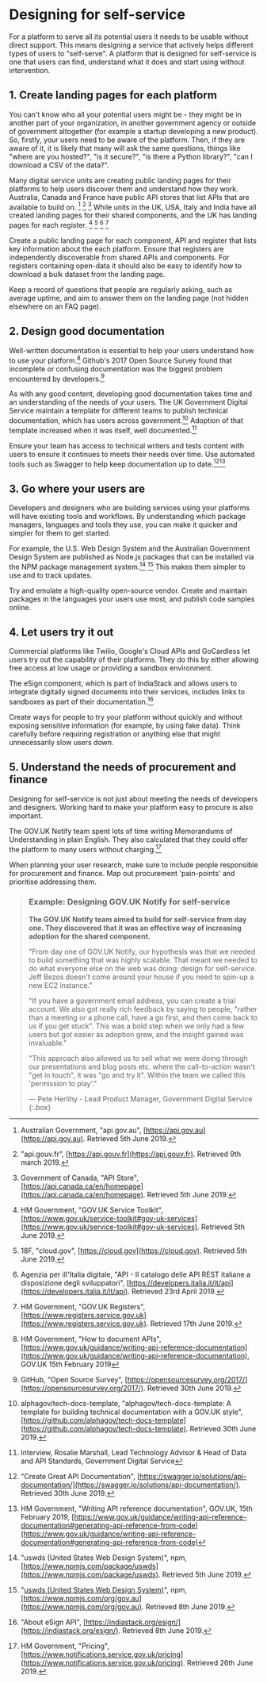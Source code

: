 # Designing for self-service

For a platform to serve all its potential users it needs to be usable without direct support. This means designing a service that actively helps different types of users to "self-serve". A platform that is designed for self-service is one that users can find, understand what it does and start using without intervention.

## 1. Create landing pages for each platform

You can't know who all your potential users might be - they might be in another part of your organization, in another government agency or outside of government altogether (for example a startup developing a new product). So, firstly, your users need to be aware of the platform. Then, if they are aware of it, it is likely that many will ask the same questions, things like "where are you hosted?", "is it secure?", "is there a Python library?", "can I download a CSV of the data?".

Many digital service units are creating public landing pages for their platforms to help users discover them and understand how they work. Australia, Canada and France have public API stores that list APIs that are available to build on. [^1] [^2] [^3]  While units in the UK, USA, Italy and India have all created landing pages for their shared components, and the UK has landing pages for each register. [^4] [^5] [^6] [^7]

Create a public landing page for each component, API and register that lists key information about the each platform. Ensure that registers are independently discoverable from shared APIs and components. For registers containing open-data it should also be easy to identify how to download a bulk dataset from the landing page.

Keep a record of questions that people are regularly asking, such as average uptime, and aim to answer them on the landing page (not hidden elsewhere on an FAQ page).

## 2. Design good documentation

Well-written documentation is essential to help your users understand how to use your platform.[^8] Github's 2017 Open Source Survey found that incomplete or confusing documentation was the biggest problem encountered by developers.[^9]

As with any good content, developing good documentation takes time and an understanding of the needs of your users. The UK Government Digital Service maintain a template for different teams to publish technical documentation, which has users across government.[^10] Adoption of that template increased when it was itself, well documented.[^11]

Ensure your team has access to technical writers and tests content with users to ensure it continues to meets their needs over time. Use automated tools such as Swagger to help keep documentation up to date.[^12][^13]

## 3. Go where your users are

Developers and designers who are building services using your platforms will have existing tools and workflows. By understanding which package managers, languages and tools they use, you can make it quicker and simpler for them to get started.

For example, the U.S. Web Design System and the Australian Government Design System are published as Node.js packages that can be installed via the NPM package management system.[^14] [^15] This makes them simpler to use and to track updates.

Try and emulate a high-quality open-source vendor. Create and maintain packages in the languages your users use most, and publish code samples online.

## 4. Let users try it out

Commercial platforms like Twilio, Google's Cloud APIs and GoCardless let users try out the capability of their platforms. They do this by either allowing free access at low usage or providing a sandbox environment.

The eSign component, which is part of IndiaStack and allows users to integrate digitally signed documents into their services, includes links to sandboxes as part of their documentation.[^16] 

Create ways for people to try your platform without quickly and without exposing sensitive information (for example, by using fake data). Think carefully before requiring registration or anything else that might unnecessarily slow users down.

## 5. Understand the needs of procurement and finance

Designing for self-service is not just about meeting the needs of developers and designers. Working hard to make your platform easy to procure is also important.

The GOV.UK Notify team spent lots of time writing Memorandums of Understanding in plain English. They also calculated that they could offer the platform to many users without charging.[^17]

When planning your user research, make sure to include people responsible for procurement and finance. Map out procurement 'pain-points' and prioritise addressing them.

> ### Example: Designing GOV.UK Notify for self-service
> 
> **The GOV.UK Notify team aimed to build for self-service from day one. They discovered that it was an effective way of increasing adoption for the shared component.**
> 
> "From day one of GOV.UK Notify, our hypothesis was that we needed to build something that was highly scalable. That meant we needed to do what everyone else on the web was doing: design for self-service. Jeff Bezos doesn't come around your house if you need to spin-up a new EC2 instance."
> 
> "If you have a government email address, you can create a trial account. We also got really rich feedback by saying to people, "rather than a meeting or a phone call, have a go first, and then come back to us if you get stuck". This was a bold step when we only had a few users but got easier as adoption grew, and the insight gained was invaluable."
> 
> "This approach also allowed us to sell what we were doing through our presentations and blog posts etc. where the call-to-action wasn't "get in touch", it was "go and try it". Within the team we called this 'permission to play'."
> 
> — Pete Herlihy - Lead Product Manager, Government Digital Service
{:.box}

[^1]:   Australian Government, "api.gov.au", [https://api.gov.au](https://api.gov.au). Retrieved 5th June 2019.

[^2]:   "api.gouv.fr", [https://api.gouv.fr](https://api.gouv.fr). Retrieved 9th march 2019.

[^3]:   Government of Canada, "API Store", [https://api.canada.ca/en/homepage](https://api.canada.ca/en/homepage). Retrieved 5th June 2019.

[^4]:   HM Government, "GOV.UK Service Toolkit", [https://www.gov.uk/service-toolkit#gov-uk-services](https://www.gov.uk/service-toolkit#gov-uk-services). Retrieved 5th June 2019.

[^5]:   18F, "cloud.gov", [https://cloud.gov](https://cloud.gov). Retrieved 5th June 2019.

[^6]:   Agenzia per ill'Italia digitale, "API - Il catalogo delle API REST italiane a disposizione degli sviluppatori", [https://developers.italia.it/it/api](https://developers.italia.it/it/api). Retrieved 23rd April 2019.

[^7]:   HM Government, "GOV.UK Registers", [https://www.registers.service.gov.uk](https://www.registers.service.gov.uk). Retrieved 17th June 2019.

[^8]:   HM Government, "How to document APIs", [https://www.gov.uk/guidance/writing-api-reference-documentation](https://www.gov.uk/guidance/writing-api-reference-documentation), GOV.UK 15th February 2019

[^9]:   GitHub, "Open Source Survey", [https://opensourcesurvey.org/2017/](https://opensourcesurvey.org/2017/). Retrieved 30th June 2019.

[^10]:  alphagov/tech-docs-template, "alphagov/tech-docs-template: A template for building technical documentation with a GOV.UK style", [https://github.com/alphagov/tech-docs-template](https://github.com/alphagov/tech-docs-template). Retrieved 30th June 2019.

[^11]:  Interview, Rosalie Marshall, Lead Technology Advisor &
  Head of Data and API Standards, Government Digital Service

[^12]:  "Create Great API Documentation", [https://swagger.io/solutions/api-documentation/](https://swagger.io/solutions/api-documentation/). Retrieved 30th June 2019.

[^13]:  HM Government, "Writing API reference documentation", GOV.UK, 15th February 2019, [https://www.gov.uk/guidance/writing-api-reference-documentation#generating-api-reference-from-code](https://www.gov.uk/guidance/writing-api-reference-documentation#generating-api-reference-from-code)

[^14]:  "uswds (United States Web Design System)", npm, [https://www.npmjs.com/package/uswds](https://www.npmjs.com/package/uswds). Retrieved 5th June 2019.

[^15]:  "[uswds (United States Web Design System)](gov.au)", npm, [https://www.npmjs.com/org/gov.au](https://www.npmjs.com/org/gov.au). Retrieved 8th June 2019.

[^16]:  "About eSign API", [https://indiastack.org/esign/](https://indiastack.org/esign/). Retrieved 8th June 2019.

[^17]:  HM Government, "Pricing", [https://www.notifications.service.gov.uk/pricing](https://www.notifications.service.gov.uk/pricing). Retrieved 26th June 2019.

